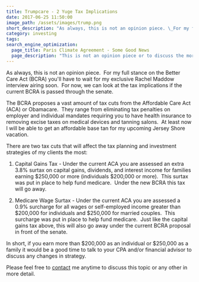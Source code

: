 ```yaml
---
title: Trumpcare - 2 Yuge Tax Implications
date: 2017-06-25 11:50:00
image_path: /assets/images/trump.png
short_description: "As always, this is not an opinion piece. \_For my full stance on the Better Care Act (BCRA) you'll have to wait for my exclusive Rachel Maddow interview airing soon. \_This is about the tax implications if the current Act is passed through the senate."
category: investing
tags:
search_engine_optimization:
  page_title: Paris Climate Agreement - Some Good News
  page_description: "This is not an opinion piece or to discuss the morality of the U.S. exit from the current Paris Climate Agreement.\_ There is plenty of that already out there!\_ It is to discuss what really drives our economy and the prospects of our world.\_ This nation and world does not prosper due to government intervention and policy.\_ It is the citizens with their innovation and resolve."
---
```



As always, this is not an opinion piece.  For my full stance on the Better Care Act (BCRA) you'll have to wait for my exclusive Rachel Maddow interview airing soon.  For now, we can look at the tax implications if the current BCRA is passed through the senate.

The BCRA proposes a vast amount of tax cuts from the Affordable Care Act (ACA) or Obamacare.  They range from eliminating tax penalties on employer and individual mandates requiring you to have health insurance to removing excise taxes on medical devices and tanning salons.  At least now I will be able to get an affordable base tan for my upcoming Jersey Shore vacation.

There are two tax cuts that will affect the tax planning and investment strategies of my clients the most:

1) Capital Gains Tax - Under the current ACA you are assessed an extra 3.8% surtax on capital gains, dividends, and interest income for families earning $250,000 or more (individuals $200,000 or more).  This surtax was put in place to help fund medicare.  Under the new BCRA this tax will go away.

2) Medicare Wage Surtax - Under the current ACA you are assessed a 0.9% surcharge for all wages or self-employed income greater than $200,000 for individuals and $250,000 for married couples.  This surcharge was put in place to help fund medicare.  Just like the capital gains tax above, this will also go away under the current BCRA proposal in front of the senate.

In short, if you earn more than $200,000 as an individual or $250,000 as a family it would be a good time to talk to your CPA and/or financial advisor to discuss any changes in strategy.

Please feel free to [contact](/contact/) me anytime to discuss this topic or any other in more detail.